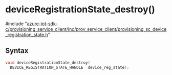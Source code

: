 # deviceRegistrationState_destroy()

\#include "[azure-iot-sdk-c/provisioning_service_client/inc/prov_service_client/provisioning_sc_device_registration_state.h](../iot-c-ref-provisioning-sc-device-registration-state-h.md)"  

## Syntax

```C
void deviceRegistrationState_destroy(
  DEVICE_REGISTRATION_STATE_HANDLE  device_reg_state);
```

